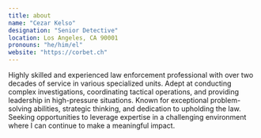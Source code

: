 ```yaml
---
title: about
name: "Cezar Kelso"
designation: "Senior Detective"
location: Los Angeles, CA 90001
pronouns: "he/him/el"
website: "https://corbet.ch"
---
```


Highly skilled and experienced law enforcement professional with over two decades of service in various specialized units. Adept at conducting complex investigations, coordinating tactical operations, and providing leadership in high-pressure situations. Known for exceptional problem-solving abilities, strategic thinking, and dedication to upholding the law. Seeking opportunities to leverage expertise in a challenging environment where I can continue to make a meaningful impact.
